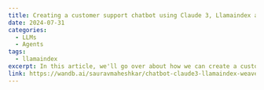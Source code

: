 ```yaml
---
title: Creating a customer support chatbot using Claude 3, Llamaindex and W&B Weave
date: 2024-07-31
categories:
  - LLMs
  - Agents
tags:
  - llamaindex
excerpt: In this article, we'll go over about how we can create a customer support chatbot using the Claude 3 API, LlamaIndex and W&B Weave.
link: https://wandb.ai/sauravmaheshkar/chatbot-claude3-llamaindex-weave/reports/Creating-a-customer-support-chatbot-using-Claude-3-Llamaindex-and-W-B-Weave--Vmlldzo4NDY3NDAx
---
```

